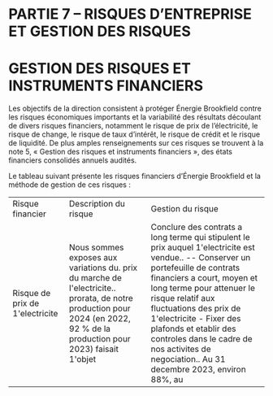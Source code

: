 # PARTIE 7 – RISQUES D’ENTREPRISE ET GESTION DES RISQUES

# GESTION DES RISQUES ET INSTRUMENTS FINANCIERS

Les objectifs de la direction consistent à protéger Énergie Brookfield contre les risques économiques importants et la variabilité des résultats découlant de divers risques financiers, notamment le risque de prix de l’électricité, le risque de change, le risque de taux d’intérêt, le risque de crédit et le risque de liquidité. De plus amples renseignements sur ces risques se trouvent à la note 5, « Gestion des risques et instruments financiers », des états financiers consolidés annuels audités.

Le tableau suivant présente les risques financiers d’Énergie Brookfield et la méthode de gestion de ces risques :

<table><tr><td>Risque financier</td><td>Description du risque</td><td>Gestion du risque</td></tr><tr><td>Risque de prix de 1&#x27;electricite</td><td>Nous sommes exposes aux variations du. prix du marche de I&#x27;electricite.. prorata, de notre production pour 2024 (en 2022, 92 % de la production pour 2023) faisait 1&#x27;objet</td><td>Conclure des contrats a long terme qui stipulent le prix auquel 1&#x27;electricite est vendue.. -- Conserver un portefeuille de contrats financiers a court, moyen et long terme pour attenuer le risque relatif aux fluctuations des prix de 1&#x27;electricite - Fixer des plafonds et etablir des controles dans le cadre de nos activites de negociation.. Au 31 decembre 2023, environ 88%, au</td></tr></table>